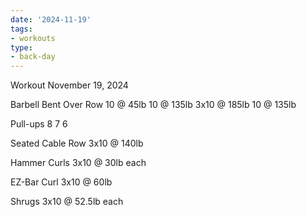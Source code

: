 ```yaml
---
date: '2024-11-19'
tags:
- workouts
type:
- back-day
---
```


Workout November 19, 2024

Barbell Bent Over Row
10 @ 45lb
10 @ 135lb
3x10 @ 185lb
10 @ 135lb

Pull-ups
8
7
6

Seated Cable Row
3x10 @ 140lb

Hammer Curls
3x10 @ 30lb each

EZ-Bar Curl
3x10 @ 60lb

Shrugs
3x10 @ 52.5lb each